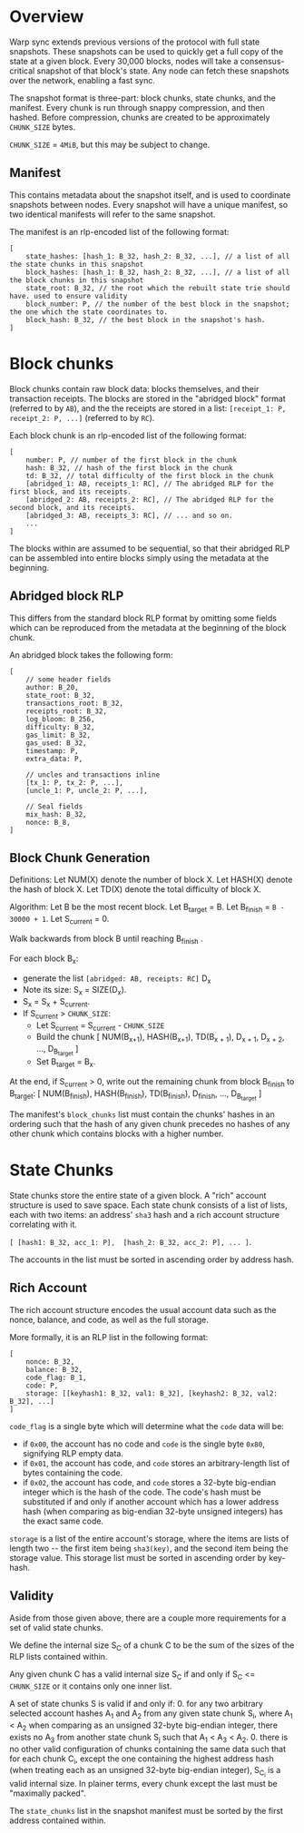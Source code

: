 # Overview

Warp sync extends previous versions of the protocol with full state snapshots. These snapshots can be used to quickly get a full copy of the state at a given block. Every 30,000 blocks, nodes will take a consensus-critical snapshot of that block's state. Any node can fetch these snapshots over the network, enabling a fast sync.

The snapshot format is three-part: block chunks, state chunks, and the manifest.
Every chunk is run through snappy compression, and then hashed. Before compression, chunks are created to be approximately `CHUNK_SIZE` bytes. 

`CHUNK_SIZE` = `4MiB`, but this may be subject to change.

## Manifest
This contains metadata about the snapshot itself, and is used to coordinate snapshots between nodes.
Every snapshot will have a unique manifest, so two identical manifests will refer to the same snapshot.

The manifest is an rlp-encoded list of the following format:
```
[
    state_hashes: [hash_1: B_32, hash_2: B_32, ...], // a list of all the state chunks in this snapshot
    block_hashes: [hash_1: B_32, hash_2: B_32, ...], // a list of all the block chunks in this snapshot
    state_root: B_32, // the root which the rebuilt state trie should have. used to ensure validity
    block_number: P, // the number of the best block in the snapshot; the one which the state coordinates to.
    block_hash: B_32, // the best block in the snapshot's hash.
]
```

# Block chunks

Block chunks contain raw block data: blocks themselves, and their transaction receipts. The blocks are stored in the "abridged block" format (referred to by `AB`), and the the receipts are stored in a list: `[receipt_1: P, receipt_2: P, ...]` (referred to by `RC`).

Each block chunk is an rlp-encoded list of the following format:
```
[
    number: P, // number of the first block in the chunk
    hash: B_32, // hash of the first block in the chunk
    td: B_32, // total difficulty of the first block in the chunk
    [abridged_1: AB, receipts_1: RC], // The abridged RLP for the first block, and its receipts.
    [abridged_2: AB, receipts_2: RC], // The abridged RLP for the second block, and its receipts.
    [abridged_3: AB, receipts_3: RC], // ... and so on.
    ...
]
```

The blocks within are assumed to be sequential, so that their abridged RLP can be assembled into entire blocks simply using the metadata at the beginning.

## Abridged block RLP

This differs from the standard block RLP format by omitting some fields which can be reproduced from the metadata at the beginning of the block chunk.

An abridged block takes the following form:
```
[
    // some header fields
    author: B_20,
    state_root: B_32,
    transactions_root: B_32,
    receipts_root: B_32,
    log_bloom: B_256,
    difficulty: B_32,
    gas_limit: B_32,
    gas_used: B_32,
    timestamp: P,
    extra_data: P,

    // uncles and transactions inline
    [tx_1: P, tx_2: P, ...],
    [uncle_1: P, uncle_2: P, ...],

    // Seal fields
    mix_hash: B_32,
    nonce: B_8,
]
```

## Block Chunk Generation

Definitions:
Let NUM(X) denote the number of block X.
Let HASH(X) denote the hash of block X.
Let TD(X) denote the total difficulty of block X.

Algorithm:
Let B be the most recent block.
Let B<sub>target</sub> = B. 
Let B<sub>finish</sub> = `B - 30000 + 1`.
Let S<sub>current</sub> = 0. 

Walk backwards from block B until reaching B<sub>finish</sub> . 

For each block B<sub>x</sub>: 
  - generate the list `[abridged: AB, receipts: RC]` D<sub>x</sub>
  - Note its size: S<sub>x</sub> = SIZE(D<sub>x</sub>). 
  - S<sub>x</sub> = S<sub>x</sub> + S<sub>current</sub>.
  - If S<sub>current</sub> > `CHUNK_SIZE`:
    - Let S<sub>current</sub> = S<sub>current</sub> - `CHUNK_SIZE`
    - Build the chunk [ NUM(B<sub>x+1</sub>), HASH(B<sub>x+1</sub>), TD(B<sub>x + 1</sub>), D<sub>x + 1</sub>, D<sub>x + 2</sub>, ..., D<sub>B<sub>target</sub></sub> ]
    - Set B<sub>target</sub> = B<sub>x</sub>.

At the end, if S<sub>current</sub> > 0, write out the remaining chunk from block B<sub>finish</sub> to B<sub>target</sub>:
   [ NUM(B<sub>finish</sub>), HASH(B<sub>finish</sub>), TD(B<sub>finish</sub>), D<sub>finish</sub>, ..., D<sub>B<sub>target</sub></sub> ]

The manifest's `block_chunks` list must contain the chunks' hashes in an ordering such that the hash of any given chunk precedes no hashes of any other chunk which contains blocks with a higher number.

# State Chunks

State chunks store the entire state of a given block. A "rich" account structure is used to save space.
Each state chunk consists of a list of lists, each with two items: an address' `sha3` hash and a rich account structure correlating with it.

`[ [hash1: B_32, acc_1: P],  [hash_2: B_32, acc_2: P], ... ]`.

The accounts in the list must be sorted in ascending order by address hash.

## Rich Account

The rich account structure encodes the usual account data such as the nonce, balance, and code, as well as the full storage.

More formally, it is an RLP list in the following format:
```
[
    nonce: B_32,
    balance: B_32,
    code_flag: B_1,
    code: P,
    storage: [[keyhash1: B_32, val1: B_32], [keyhash2: B_32, val2: B_32], ...]
]
```

`code_flag` is a single byte which will determine what the `code` data will be:
  - if `0x00`, the account has no code and `code` is the single byte `0x80`, signifying RLP empty data.
  - if `0x01`, the account has code, and `code` stores an arbitrary-length list of bytes containing the code.
  - if `0x02`, the account has code, and `code` stores a 32-byte big-endian integer which is the hash of the code. The code's hash must be substituted if and only if another account which has a lower address hash (when comparing as big-endian 32-byte unsigned integers) has the exact same code.

`storage` is a list of the entire account's storage, where the items are lists of length two -- the first item being `sha3(key)`, and the second item being the storage value. This storage list must be sorted in ascending order by key-hash.

## Validity

Aside from those given above, there are a couple more requirements for a set of valid state chunks.

We define the internal size S<sub>C</sub> of a chunk C to be the sum of the sizes of the RLP lists contained within.

Any given chunk C has a valid internal size S<sub>C</sub> if and only if S<sub>C</sub> <= `CHUNK_SIZE` or it contains only one inner list.

A set of state chunks S is valid if and only if:
  0. for any two arbitrary selected account hashes A<sub>1</sub> and A<sub>2</sub> from any given state chunk S<sub>i</sub>, where A<sub>1</sub> < A<sub>2</sub> when comparing as an unsigned 32-byte big-endian integer, there exists no A<sub>3</sub> from another state chunk S<sub>j</sub> such that A<sub>1</sub> < A<sub>3</sub> < A<sub>2</sub>.
  0. there is no other valid configuration of chunks containing the same data such that for each chunk C<sub>i</sub>, except the one containing the highest address hash (when treating each as an unsigned 32-byte big-endian integer), S<sub>C<sub>i</sub></sub> is a valid internal size. In plainer terms, every chunk except the last must be "maximally packed".

The `state_chunks` list in the snapshot manifest must be sorted by the first address contained within.